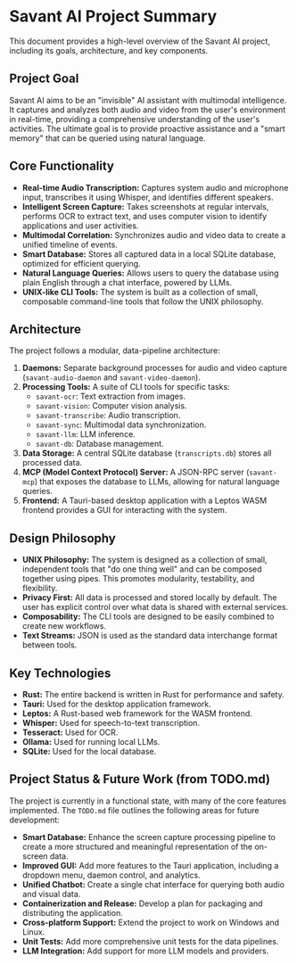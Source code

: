 
# Savant AI Project Summary

This document provides a high-level overview of the Savant AI project, including its goals, architecture, and key components.

## Project Goal

Savant AI aims to be an "invisible" AI assistant with multimodal intelligence. It captures and analyzes both audio and video from the user's environment in real-time, providing a comprehensive understanding of the user's activities. The ultimate goal is to provide proactive assistance and a "smart memory" that can be queried using natural language.

## Core Functionality

*   **Real-time Audio Transcription:** Captures system audio and microphone input, transcribes it using Whisper, and identifies different speakers.
*   **Intelligent Screen Capture:** Takes screenshots at regular intervals, performs OCR to extract text, and uses computer vision to identify applications and user activities.
*   **Multimodal Correlation:** Synchronizes audio and video data to create a unified timeline of events.
*   **Smart Database:** Stores all captured data in a local SQLite database, optimized for efficient querying.
*   **Natural Language Queries:** Allows users to query the database using plain English through a chat interface, powered by LLMs.
*   **UNIX-like CLI Tools:** The system is built as a collection of small, composable command-line tools that follow the UNIX philosophy.

## Architecture

The project follows a modular, data-pipeline architecture:

1.  **Daemons:** Separate background processes for audio and video capture (`savant-audio-daemon` and `savant-video-daemon`).
2.  **Processing Tools:** A suite of CLI tools for specific tasks:
    *   `savant-ocr`: Text extraction from images.
    *   `savant-vision`: Computer vision analysis.
    *   `savant-transcribe`: Audio transcription.
    *   `savant-sync`: Multimodal data synchronization.
    *   `savant-llm`: LLM inference.
    *   `savant-db`: Database management.
3.  **Data Storage:** A central SQLite database (`transcripts.db`) stores all processed data.
4.  **MCP (Model Context Protocol) Server:** A JSON-RPC server (`savant-mcp`) that exposes the database to LLMs, allowing for natural language queries.
5.  **Frontend:** A Tauri-based desktop application with a Leptos WASM frontend provides a GUI for interacting with the system.

## Design Philosophy

*   **UNIX Philosophy:** The system is designed as a collection of small, independent tools that "do one thing well" and can be composed together using pipes. This promotes modularity, testability, and flexibility.
*   **Privacy First:** All data is processed and stored locally by default. The user has explicit control over what data is shared with external services.
*   **Composability:** The CLI tools are designed to be easily combined to create new workflows.
*   **Text Streams:** JSON is used as the standard data interchange format between tools.

## Key Technologies

*   **Rust:** The entire backend is written in Rust for performance and safety.
*   **Tauri:** Used for the desktop application framework.
*   **Leptos:** A Rust-based web framework for the WASM frontend.
*   **Whisper:** Used for speech-to-text transcription.
*   **Tesseract:** Used for OCR.
*   **Ollama:** Used for running local LLMs.
*   **SQLite:** Used for the local database.

## Project Status & Future Work (from TODO.md)

The project is currently in a functional state, with many of the core features implemented. The `TODO.md` file outlines the following areas for future development:

*   **Smart Database:** Enhance the screen capture processing pipeline to create a more structured and meaningful representation of the on-screen data.
*   **Improved GUI:** Add more features to the Tauri application, including a dropdown menu, daemon control, and analytics.
*   **Unified Chatbot:** Create a single chat interface for querying both audio and visual data.
*   **Containerization and Release:** Develop a plan for packaging and distributing the application.
*   **Cross-platform Support:** Extend the project to work on Windows and Linux.
*   **Unit Tests:** Add more comprehensive unit tests for the data pipelines.
*   **LLM Integration:** Add support for more LLM models and providers.
